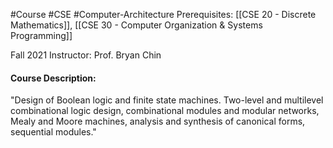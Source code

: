#Course #CSE #Computer-Architecture 
Prerequisites: [[CSE 20 - Discrete Mathematics]], [[CSE 30 - Computer Organization & Systems Programming]]

Fall 2021
Instructor: Prof. Bryan Chin

#### Course Description: 
"Design of Boolean logic and finite state machines. Two-level and multilevel combinational logic design, combinational modules and modular networks, Mealy and Moore machines, analysis and synthesis of canonical forms, sequential modules."